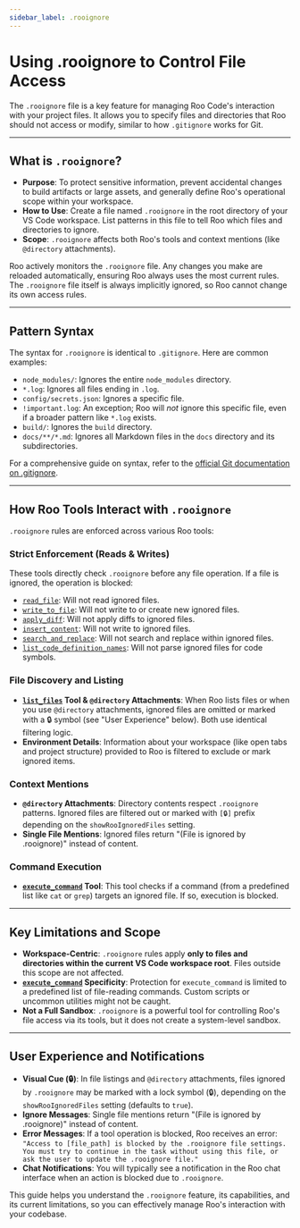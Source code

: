 ```yaml
---
sidebar_label: .rooignore
---
```


# Using .rooignore to Control File Access

The `.rooignore` file is a key feature for managing Roo Code's interaction with your project files. It allows you to specify files and directories that Roo should not access or modify, similar to how `.gitignore` works for Git.

---

## What is `.rooignore`?

*   **Purpose**: To protect sensitive information, prevent accidental changes to build artifacts or large assets, and generally define Roo's operational scope within your workspace.
*   **How to Use**: Create a file named `.rooignore` in the root directory of your VS Code workspace. List patterns in this file to tell Roo which files and directories to ignore.
*   **Scope**: `.rooignore` affects both Roo's tools and context mentions (like `@directory` attachments).

Roo actively monitors the `.rooignore` file. Any changes you make are reloaded automatically, ensuring Roo always uses the most current rules. The `.rooignore` file itself is always implicitly ignored, so Roo cannot change its own access rules.

---

## Pattern Syntax

The syntax for `.rooignore` is identical to `.gitignore`. Here are common examples:

*   `node_modules/`: Ignores the entire `node_modules` directory.
*   `*.log`: Ignores all files ending in `.log`.
*   `config/secrets.json`: Ignores a specific file.
*   `!important.log`: An exception; Roo will *not* ignore this specific file, even if a broader pattern like `*.log` exists.
*   `build/`: Ignores the `build` directory.
*   `docs/**/*.md`: Ignores all Markdown files in the `docs` directory and its subdirectories.

For a comprehensive guide on syntax, refer to the [official Git documentation on .gitignore](https://git-scm.com/docs/gitignore).

---

## How Roo Tools Interact with `.rooignore`

`.rooignore` rules are enforced across various Roo tools:

### Strict Enforcement (Reads & Writes)

These tools directly check `.rooignore` before any file operation. If a file is ignored, the operation is blocked:

*   [`read_file`](/advanced-usage/available-tools/read-file): Will not read ignored files.
*   [`write_to_file`](/advanced-usage/available-tools/write-to-file): Will not write to or create new ignored files.
*   [`apply_diff`](/advanced-usage/available-tools/apply-diff): Will not apply diffs to ignored files.
*   [`insert_content`](/advanced-usage/available-tools/insert-content): Will not write to ignored files.
*   [`search_and_replace`](/advanced-usage/available-tools/search-and-replace): Will not search and replace within ignored files.
*   [`list_code_definition_names`](/advanced-usage/available-tools/list-code-definition-names): Will not parse ignored files for code symbols.

### File Discovery and Listing

*   **[`list_files`](/advanced-usage/available-tools/list-files) Tool & `@directory` Attachments**: When Roo lists files or when you use `@directory` attachments, ignored files are omitted or marked with a 🔒 symbol (see "User Experience" below). Both use identical filtering logic.
*   **Environment Details**: Information about your workspace (like open tabs and project structure) provided to Roo is filtered to exclude or mark ignored items.

### Context Mentions

*   **`@directory` Attachments**: Directory contents respect `.rooignore` patterns. Ignored files are filtered out or marked with `[🔒]` prefix depending on the `showRooIgnoredFiles` setting.
*   **Single File Mentions**: Ignored files return "(File is ignored by .rooignore)" instead of content.

### Command Execution

*   **[`execute_command`](/advanced-usage/available-tools/execute-command) Tool**: This tool checks if a command (from a predefined list like `cat` or `grep`) targets an ignored file. If so, execution is blocked.

---

## Key Limitations and Scope

*   **Workspace-Centric**: `.rooignore` rules apply **only to files and directories within the current VS Code workspace root**. Files outside this scope are not affected.
*   **[`execute_command`](/advanced-usage/available-tools/execute-command) Specificity**: Protection for `execute_command` is limited to a predefined list of file-reading commands. Custom scripts or uncommon utilities might not be caught.
*   **Not a Full Sandbox**: `.rooignore` is a powerful tool for controlling Roo's file access via its tools, but it does not create a system-level sandbox.

---

## User Experience and Notifications

*   **Visual Cue (🔒)**: In file listings and `@directory` attachments, files ignored by `.rooignore` may be marked with a lock symbol (🔒), depending on the `showRooIgnoredFiles` setting (defaults to `true`).
*   **Ignore Messages**: Single file mentions return "(File is ignored by .rooignore)" instead of content.
*   **Error Messages**: If a tool operation is blocked, Roo receives an error: `"Access to [file_path] is blocked by the .rooignore file settings. You must try to continue in the task without using this file, or ask the user to update the .rooignore file."`
*   **Chat Notifications**: You will typically see a notification in the Roo chat interface when an action is blocked due to `.rooignore`.

This guide helps you understand the `.rooignore` feature, its capabilities, and its current limitations, so you can effectively manage Roo's interaction with your codebase.
